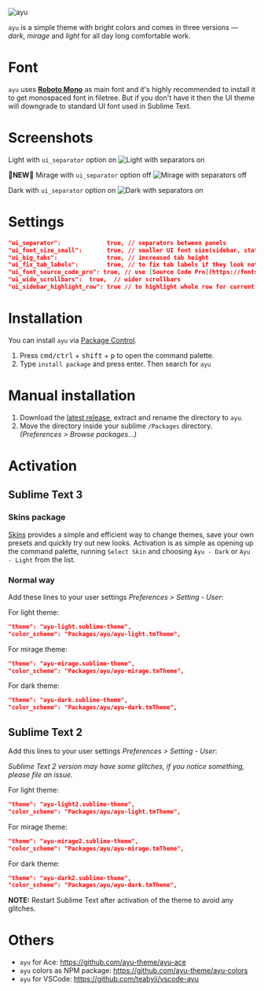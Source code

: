 ![ayu](http://i.imgur.com/b3etBQX.png)

`ayu` is a simple theme with bright colors and comes in three versions — *dark*, *mirage* and *light* for all day long comfortable work.

# Font

`ayu` uses [__Roboto Mono__](https://www.google.com/fonts/specimen/Roboto+Mono) as main font and it's highly recommended to install it to get monospaced font in filetree. But if you don't have it then the UI theme will downgrade to standard UI font used in Sublime Text.

# Screenshots

Light with `ui_separator` option on
![Light with separators on](http://i.imgur.com/AJbChTB.png)

🎉**NEW**🎉 Mirage with `ui_separator` option off
![Mirage with separators off](http://i.imgur.com/3kkWv8k.png)

Dark with `ui_separator` option on
![Dark with separators on](http://i.imgur.com/bbH1K5O.png)

# Settings

```json
"ui_separator":             true, // separators between panels
"ui_font_size_small":       true, // smaller UI font size(sidebar, statusbar etc)
"ui_big_tabs":              true, // increased tab height
"ui_fix_tab_labels":        true, // to fix tab labels if they look not right
"ui_font_source_code_pro": true, // use [Source Code Pro](https://fonts.google.com/specimen/Source+Code+Pro) for UI
"ui_wide_scrollbars":  true,  // wider scrollbars
"ui_sidebar_highlight_row": true // to highlight whole row for current item in sidebar
```

# Installation

You can install `ayu` via [Package Control](https://packagecontrol.io/).

1. Press <kbd>cmd/ctrl</kbd> + <kbd>shift</kbd> + <kbd>p</kbd> to open the command palette.
2. Type `install package` and press enter. Then search for `ayu`

# Manual installation

1. Download the [latest release](https://github.com/dempfi/ayu/releases/latest), extract and rename the directory to `ayu`.
2. Move the directory inside your sublime `/Packages` directory. *(Preferences > Browse packages...)*

# Activation
## Sublime Text 3
### Skins package
[Skins](https://packagecontrol.io/packages/Skins) provides a simple and efficient way to change themes, save your own presets and quickly try out new looks. Activation is as simple as opening up the command palette, running `Select Skin` and choosing `Ayu - Dark` or `Ayu - Light` from the list.

### Normal way
Add these lines to your user settings *Preferences > Setting - User*:

For light theme:
```json
"theme": "ayu-light.sublime-theme",
"color_scheme": "Packages/ayu/ayu-light.tmTheme",
```

For mirage theme:
```json
"theme": "ayu-mirage.sublime-theme",
"color_scheme": "Packages/ayu/ayu-mirage.tmTheme",
```

For dark theme:
```json
"theme": "ayu-dark.sublime-theme",
"color_scheme": "Packages/ayu/ayu-dark.tmTheme",
```

## Sublime Text 2
Add this lines to your user settings *Preferences > Setting - User*:

_Sublime Text 2 version may have some glitches, if you notice something, please file an issue._

For light theme:
```json
"theme": "ayu-light2.sublime-theme",
"color_scheme": "Packages/ayu/ayu-light.tmTheme",
```

For mirage theme:
```json
"theme": "ayu-mirage2.sublime-theme",
"color_scheme": "Packages/ayu/ayu-mirage.tmTheme",
```

For dark theme:
```json
"theme": "ayu-dark2.sublime-theme",
"color_scheme": "Packages/ayu/ayu-dark.tmTheme",
```

**NOTE:** Restart Sublime Text after activation of the theme to avoid any glitches.

# Others

- `ayu` for Ace: https://github.com/ayu-theme/ayu-ace
- `ayu` colors as NPM package: https://github.com/ayu-theme/ayu-colors
- `ayu` for VSCode: https://github.com/teabyii/vscode-ayu
